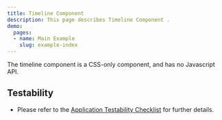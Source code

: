 ```yaml
---
title: Timeline Component
description: This page describes Timeline Component .
demo:
  pages:
  - name: Main Example
    slug: example-index
---
```


The timeline component is a CSS-only component, and has no Javascript API.

## Testability

- Please refer to the [Application Testability Checklist](https://design.infor.com/resources/application-testability-checklist) for further details.
